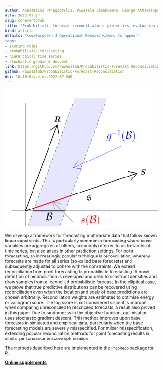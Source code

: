```yaml
---
author: Anastasios Panagiotelis, Puwasala Gamakumara, George Athanasopoulos and Rob J Hyndman
date: 2022-07-24
slug: coherentprob
title: "Probabilistic forecast reconciliation: properties, evaluation and score optimisation"
kind: article
details: "<em>European J Operational Research</em>, to appear"
tags:
- scoring rules
- probabilistic forecasting
- hierarchical time series
- stochastic gradient descent
link: https://github.com/PuwasalaG/Probabilistic-Forecast-Reconciliation/raw/master/Paper_EJOR_R1_submitted_latex/ProbabilisticReconciliationR1.pdf
github: PuwasalaG/Probabilistic-Forecast-Reconciliation
doi: 10.1016/j.ejor.2022.07.040
---
```


![](/img/featured.jpg)


We develop a framework for forecasting multivariate data that follow known linear constraints. This is particularly common in forecasting where some variables are aggregates of others, commonly referred to as hierarchical time series, but also arises in other prediction settings. For point forecasting, an increasingly popular technique is reconciliation, whereby forecasts are made for all series (so-called base forecasts) and subsequently adjusted to cohere with the constraints. We extend reconciliation from point forecasting to probabilistic forecasting. A novel definition of reconciliation is developed and used to construct densities and draw samples from a reconciled probabilistic forecast. In the elliptical case, we prove that true predictive distributions can be recovered using reconciliation even when the location and scale of base predictions are chosen arbitrarily. Reconciliation weights are estimated to optimise energy or variogram score. The log score is not considered since it is improper when comparing unreconciled to reconciled forecasts, a result also proved in this paper. Due to randomness in the objective function, optimisation uses stochastic gradient descent. This method improves upon base forecasts in simulated and empirical data, particularly when the base forecasting models are severely misspecified. For milder misspecification, extending popular reconciliation methods for point forecasting results in similar performance to score optimisation.

The methods described here are implemented in the [`ProbReco`](https://github.com/anastasiospanagiotelis/ProbReco) package for R.

[**Online supplements**](https://github.com/PuwasalaG/Probabilistic-Forecast-Reconciliation/)
